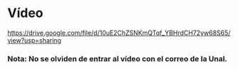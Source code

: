 # Vídeo 

https://drive.google.com/file/d/10uE2ChZSNKmQTqf_YBHrdCH72yw68S65/view?usp=sharing

### Nota: No se olviden de entrar al vídeo con el correo de la Unal.
